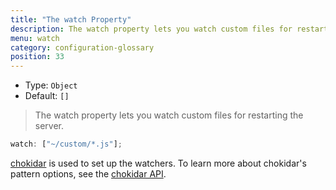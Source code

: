```yaml
---
title: "The watch Property"
description: The watch property lets you watch custom files for restarting the server.
menu: watch
category: configuration-glossary
position: 33
---
```


- Type: `Object`
- Default: `[]`

> The watch property lets you watch custom files for restarting the server.

```js
watch: ["~/custom/*.js"];
```

[chokidar](https://github.com/paulmillr/chokidar) is used to set up the watchers. To learn more about chokidar's pattern options, see the [chokidar API](https://github.com/paulmillr/chokidar#api).
